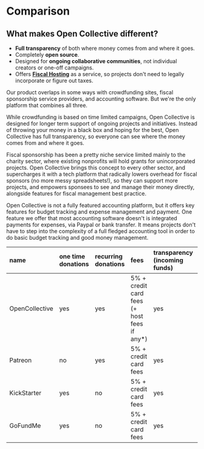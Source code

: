 # Comparison

## What makes Open Collective different?

* **Full transparency** of both where money comes from and where it goes.
* Completely **open source**.
* Designed for **ongoing collaborative communities**, not individual creators or one-off campaigns.
* Offers [**Fiscal Hosting**](../fiscal-hosts/fiscal-hosts.md) as a service, so projects don't need to legally incorporate or figure out taxes.

Our product overlaps in some ways with crowdfunding sites, fiscal sponsorship service providers, and accounting software. But we're the only platform that combines all three.

While crowdfunding is based on time limited campaigns, Open Collective is designed for longer term support of ongoing projects and initiatives. Instead of throwing your money in a black box and hoping for the best, Open Collective has full transparency, so everyone can see where the money comes from and where it goes.

Fiscal sponsorship has been a pretty niche service limited mainly to the charity sector, where existing nonprofits will hold grants for unincorporated projects. Open Collective brings this concept to every other sector, and supercharges it with a tech platform that radically lowers overhead for fiscal sponsors \(no more messy spreadsheets!\), so they can support more projects, and empowers sponsees to see and manage their money directly, alongside features for fiscal management best practice.

Open Collective is not a fully featured accounting platform, but it offers key features for budget tracking and expense management and payment. One feature we offer that most accounting software doesn't is integrated payments for expenses, via Paypal or bank transfer. It means projects don't have to step into the complexity of a full fledged accounting tool in order to do basic budget tracking and good money management.

| name | one time donations | recurring donations | fees | transparency \(incoming funds\) | transparency \(spending funds\) | Open Source | Designed for... | Offers fiscal hosting |
| :--- | :--- | :--- | :--- | :--- | :--- | :--- | :--- | :--- |
| OpenCollective | yes | yes | 5% + credit card fees \(+ host fees if any\*\) | yes | yes | yes | Communities | yes |
| Patreon | no | yes | 5% + credit card fees | yes | no | no | Individual creators | no |
| KickStarter | yes | no | 5% + credit card fees | yes | no | no | One-off campaigns | no |
| GoFundMe | yes | no | 5% + credit card fees | yes | no | no | One-off campaigns | no |

